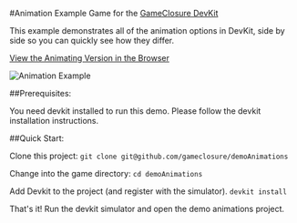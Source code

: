 #Animation Example Game for the [GameClosure DevKit](http://gameclosure.com)

This example demonstrates all of the animation options in DevKit, side by side
so you can quickly see how they differ.

[View the Animating Version in the Browser](http://storage.googleapis.com/devkit-modules/animations/index.html)

![Animation Example](http://storage.googleapis.com/devkit-modules/animations/animation_screenshot.png)


##Prerequisites:

You need devkit installed to run this demo. Please follow the devkit
installation instructions.


##Quick Start:

Clone this project:
`git clone git@github.com/gameclosure/demoAnimations`

Change into the game directory:
`cd demoAnimations`

Add Devkit to the project (and register with the simulator).
`devkit install`

That's it! Run the devkit simulator and open the demo animations project.


